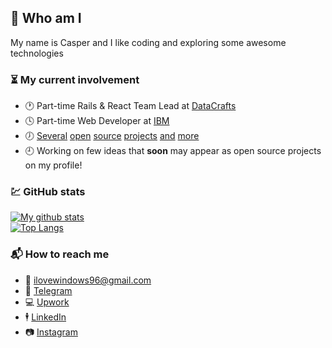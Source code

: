 ## :ghost: Who am I

My name is Casper and I like coding and exploring some awesome technologies

### :hourglass_flowing_sand: My current involvement

- :clock1: Part-time Rails & React Team Lead at [DataCrafts](https://www.datacrafts.io/)
- :clock4: Part-time Web Developer at [IBM](https://www.ibm.com/)
- :clock7: [Several](https://github.com/cxspxr/twoeyes) [open](https://github.com/datacrafts-io/gatsby-opinionated-starter) [source](https://github.com/cxspxr/vue-cli-plugin-coffee) [projects](https://github.com/cxspxr/secure-publish) [and](https://github.com/datacrafts-io/update-notifier-webpack) [more](https://github.com/datacrafts-io/eslint-config-airbnb-base-typescript-prettier)
- :clock9: Working on few ideas that **soon** may appear as open source projects on my profile!

### :chart: GitHub stats

[![My github stats](https://github-readme-stats.vercel.app/api?username=cxspxr&show_icons=true&count_private=true&theme=vue)](https://github.com/anuraghazra/github-readme-stats)  
[![Top Langs](https://github-readme-stats.vercel.app/api/top-langs/?username=cxspxr&exclude_repo=mo,saleor&theme=vue)](https://github.com/anuraghazra/github-readme-stats)

### :mailbox_with_mail: How to reach me
- :email: ilovewindows96@gmail.com
- :speech_balloon: [Telegram](https://t.me/cxspxr)
- :computer: [Upwork](https://upwork.com/fl/yaroslavcasper)
- :business_suit_levitating: [LinkedIn](https://www.linkedin.com/in/yaroslav-kasperovych-b1bb831b0/)
- :camera: [Instagram](https://instagram.com/meacasper)
